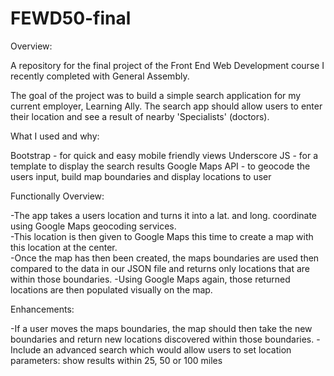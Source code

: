# FEWD50-final

Overview:

A repository for the final project of the Front End Web Development course I recently completed with General Assembly.

The goal of the project was to build a simple search application for my current employer, Learning Ally.  The search app should allow users to enter their location and see a result of nearby 'Specialists' (doctors).

What I used and why:

Bootstrap - for quick and easy mobile friendly views
Underscore JS - for a template to display the search results
Google Maps API - to geocode the users input, build map boundaries and display locations to user

Functionally Overview:

-The app takes a users location and turns it into a lat. and long. coordinate using Google Maps geocoding services.  
-This location is then given to Google Maps this time to create a map with this location at the center.  
-Once the map has then been created, the maps boundaries are used then compared to the data in our JSON file and returns only locations that are within those boundaries.
-Using Google Maps again, those returned locations are then populated visually on the map.

Enhancements:

-If a user moves the maps boundaries, the map should then take the new boundaries and return new locations discovered within those boundaries.
-Include an advanced search which would allow users to set location parameters: show results within 25, 50 or 100 miles
